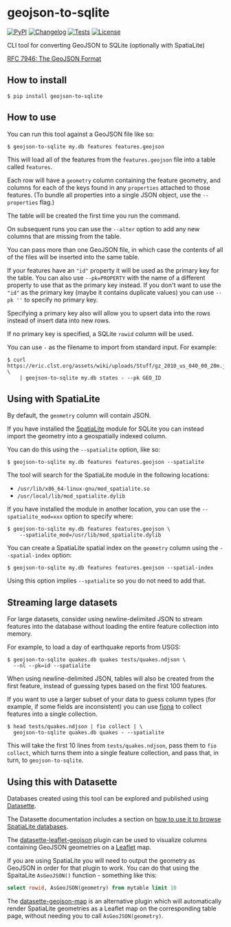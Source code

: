 # geojson-to-sqlite

[![PyPI](https://img.shields.io/pypi/v/geojson-to-sqlite.svg)](https://pypi.org/project/geojson-to-sqlite/)
[![Changelog](https://img.shields.io/github/v/release/simonw/geojson-to-sqlite?include_prereleases&label=changelog)](https://github.com/simonw/geojson-to-sqlite/releases)
[![Tests](https://github.com/simonw/geojson-to-sqlite/workflows/Test/badge.svg)](https://github.com/simonw/geojson-to-sqlite/actions?query=workflow%3ATest)
[![License](https://img.shields.io/badge/license-Apache%202.0-blue.svg)](https://github.com/simonw/geojson-to-sqlite/blob/main/LICENSE)

CLI tool for converting GeoJSON to SQLite (optionally with SpatiaLite)

[RFC 7946: The GeoJSON Format](https://tools.ietf.org/html/rfc7946)

## How to install

    $ pip install geojson-to-sqlite

## How to use

You can run this tool against a GeoJSON file like so:

    $ geojson-to-sqlite my.db features features.geojson

This will load all of the features from the `features.geojson` file into a table called `features`.

Each row will have a `geometry` column containing the feature geometry, and columns for each of the keys found in any `properties` attached to those features. (To bundle all properties into a single JSON object, use the `--properties` flag.)

The table will be created the first time you run the command.

On subsequent runs you can use the `--alter` option to add any new columns that are missing from the table.

You can pass more than one GeoJSON file, in which case the contents of all of the files will be inserted into the same table.

If your features have an `"id"` property it will be used as the primary key for the table. You can also use `--pk=PROPERTY` with the name of a different property to use that as the primary key instead. If you don't want to use the `"id"` as the primary key (maybe it contains duplicate values) you can use `--pk ''` to specify no primary key.

Specifying a primary key also will allow you to upsert data into the rows instead of insert data into new rows.

If no primary key is specified, a SQLite `rowid` column will be used.

You can use `-` as the filename to import from standard input. For example:

    $ curl https://eric.clst.org/assets/wiki/uploads/Stuff/gz_2010_us_040_00_20m.json \
        | geojson-to-sqlite my.db states - --pk GEO_ID

## Using with SpatiaLite

By default, the `geometry` column will contain JSON.

If you have installed the [SpatiaLite](https://www.gaia-gis.it/fossil/libspatialite/index) module for SQLite you can instead import the geometry into a geospatially indexed column.

You can do this using the `--spatialite` option, like so:

    $ geojson-to-sqlite my.db features features.geojson --spatialite

The tool will search for the SpatiaLite module in the following locations:

- `/usr/lib/x86_64-linux-gnu/mod_spatialite.so`
- `/usr/local/lib/mod_spatialite.dylib`

If you have installed the module in another location, you can use the `--spatialite_mod=xxx` option to specify where:

    $ geojson-to-sqlite my.db features features.geojson \
        --spatialite_mod=/usr/lib/mod_spatialite.dylib

You can create a SpatiaLite spatial index on the `geometry` column using the `--spatial-index` option:

    $ geojson-to-sqlite my.db features features.geojson --spatial-index

Using this option implies `--spatialite` so you do not need to add that.

## Streaming large datasets

For large datasets, consider using newline-delimited JSON to stream features into the database without loading the entire feature collection into memory.

For example, to load a day of earthquake reports from USGS:

    $ geojson-to-sqlite quakes.db quakes tests/quakes.ndjson \
      --nl --pk=id --spatialite

When using newline-delimited JSON, tables will also be created from the first feature, instead of guessing types based on the first 100 features.

If you want to use a larger subset of your data to guess column types (for example, if some fields are inconsistent) you can use [fiona](https://fiona.readthedocs.io/en/latest/cli.html) to collect features into a single collection.

    $ head tests/quakes.ndjson | fio collect | \
      geojson-to-sqlite quakes.db quakes - --spatialite

This will take the first 10 lines from `tests/quakes.ndjson`, pass them to `fio collect`, which turns them into a single feature collection, and pass that, in turn, to `geojson-to-sqlite`.

## Using this with Datasette

Databases created using this tool can be explored and published using [Datasette](https://datasette.readthedocs.io/).

The Datasette documentation includes a section on [how to use it to browse SpatiaLite databases](https://datasette.readthedocs.io/en/stable/spatialite.html).

The [datasette-leaflet-geojson](https://datasette.io/plugins/datasette-leaflet-geojson) plugin can be used to visualize columns containing GeoJSON geometries on a [Leaflet](https://leafletjs.com/) map.

If you are using SpatiaLite you will need to output the geometry as GeoJSON in order for that plugin to work. You can do that using the SpaitaLite `AsGeoJSON()` function - something like this:

```sql
select rowid, AsGeoJSON(geometry) from mytable limit 10
```

The [datasette-geojson-map](https://datasette.io/plugins/datasette-geojson-map) is an alternative plugin which will automatically render SpatiaLite geometries as a Leaflet map on the corresponding table page, without needing you to call `AsGeoJSON(geometry)`.
